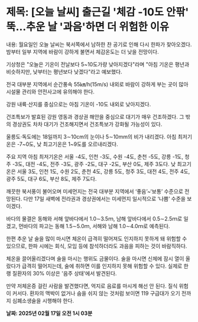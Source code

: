 # **제목: [오늘 날씨] 출근길 '체감 -10도 안팎' 뚝…추운 날 '과음'하면 더 위험한 이유**

  내용: 월요일인 오늘 날씨는 북서쪽에서 남하한 찬 공기로 인해 다시 한파가 찾아오겠다. 밤부터 일부 지역에 바람이 강하게 불면서 체감온도는 더 낮을 전망이다.

기상청은 "오늘은 기온이 전날보다 5~10도가량 낮아지겠다"라며 "아침 기온은 평년과 비슷하지만, 낮부터는 평년보다 낮겠다"라고 예보했다.

전국 대부분 지역에서 순간풍속 55㎞/h(15m/s) 내외로 바람이 강하게 부는 곳이 많아 시설물 관리와 안전사고에 유의해야 한다.

강원 내륙·산지를 중심으로는 아침 기온이 -10도 내외로 낮아지겠다.

건조특보가 발효된 강원 영동과 경상권 해안을 중심으로 대기가 매우 건조하겠다. 그 밖의 경상권도 차차 대기가 건조해지면서 건조특보가 강화될 가능성이 있다.

울릉도·독도에는 18일까지 3∼10cm의 눈이나 5∼10mm의 비가 내리겠다. 아침 최저기온은 -7~0도, 낮 최고기온은 1~9도를 오르내리겠다.

주요 지역 아침 최저기온은 서울 -4도, 인천 -3도, 수원 -4도, 춘천 -5도, 강릉 -1도, 청주 -3도, 대전 -4도, 전주 -3도, 광주 -2도, 대구 -2도, 부산 0도, 제주 3도다. 낮 최고기온은 서울 3도, 인천 1도, 수원 2도, 춘천 4도, 강릉 5도, 청주 3도, 대전 4도, 전주 4도, 광주 5도, 대구 6도, 부산 8도, 제주 7도다.

깨끗한 북서풍이 불어오며 미세먼지는 전국 대부분 지역에서 ‘좋음’~‘보통’ 수준으로 전망된다. 다만 17일 새벽에 전라권과 경상권에서는 미세먼지 일시적으로 ‘나쁨’ 수준을 보이겠다.

바다의 물결은 동해와 서해 앞바다에서 1.0∼3.5ｍ, 남해 앞바다에서 0.5∼2.5ｍ로 일겠고, 먼바다의 파고는 동해 1.5∼5.0ｍ, 서해와 남해 1.0∼4.0ｍ로 예측된다.

한편 추운 날 술을 많이 마시면 체온이 급격히 떨어져도 인지하지 못하게 돼 위험할 수 있으므로, 한파 시에는 회식, 모임 등에 참석하더라도 과음을 피하는 것이 바람직하다.

체온을 끌어올리겠다며 술을 마시는 행위도 금물이다. 술을 마시면 신체에 잠시 열이 올랐다가 급격히 떨어지는데, 술에 취하면 이를 인지하지 못해 위험할 수 있다. 실제로 한랭 질환자의 30% 이상은 '음주 상태'에서 발견된다.

만약 저체온증 걸린 사람을 발견했다면, 억지로 음료를 마시게 해선 안 된다. 질식 위험이 커서다. 환자의 맥박이 없거나 숨을 쉬지 않는 것처럼 보이면 119 구급대가 오기 전까지 심폐소생술을 시행해야 한다.

  **날짜: 2025년 02월 17일 오전 1시 03분**